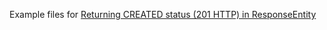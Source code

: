 Example files for [Returning CREATED status (201 HTTP) in ResponseEntity](http://java.sbyai.com/2023/09/returning-created-status-201-http-in.html)